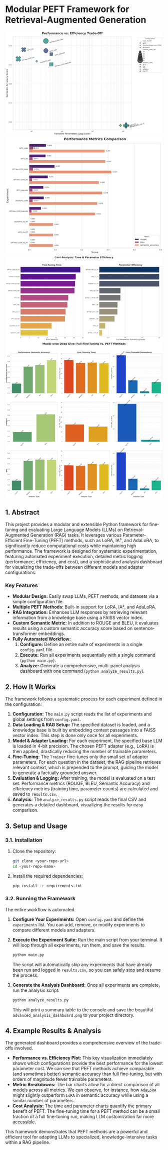 # Modular PEFT Framework for Retrieval-Augmented Generation

![Performance vs Efficiency](plot_1_performance_vs_efficiency.png)
![Performance Comparison](plot_2_performance_comparison.png)
![Computation Cost](plot_3_cost_comparison.png)
![Model-wise Comparison](plot_4_model_deep_dive.png)

## 1. Abstract

This project provides a modular and extensible Python framework for fine-tuning and evaluating Large Language Models (LLMs) on Retrieval-Augmented Generation (RAG) tasks. It leverages various Parameter-Efficient Fine-Tuning (PEFT) methods, such as LoRA, IA³, and AdaLoRA, to significantly reduce computational costs while maintaining high performance. The framework is designed for systematic experimentation, featuring automated experiment execution, detailed metric logging (performance, efficiency, and cost), and a sophisticated analysis dashboard for visualizing the trade-offs between different models and adapter configurations.

### Key Features
- **Modular Design:** Easily swap LLMs, PEFT methods, and datasets via a simple configuration file.
- **Multiple PEFT Methods:** Built-in support for LoRA, IA³, and AdaLoRA.
- **RAG Integration:** Enhances LLM responses by retrieving relevant information from a knowledge base using a FAISS vector index.
- **Custom Semantic Metric:** In addition to ROUGE and BLEU, it evaluates results using a custom semantic accuracy score based on sentence-transformer embeddings.
- **Fully Automated Workflow:**
    1.  **Configure:** Define an entire suite of experiments in a single `config.yaml` file.
    2.  **Execute:** Run all experiments sequentially with a single command (`python main.py`).
    3.  **Analyze:** Generate a comprehensive, multi-panel analysis dashboard with one command (`python analyze_results.py`).

## 2. How It Works

The framework follows a systematic process for each experiment defined in the configuration:

1.  **Configuration:** The `main.py` script reads the list of experiments and global settings from `config.yaml`.
2.  **Data Loading & RAG Setup:** The specified dataset is loaded, and a knowledge base is built by embedding context passages into a FAISS vector index. This step is done only once for all experiments.
3.  **Model & Adapter Loading:** For each experiment, the specified base LLM is loaded in 4-bit precision. The chosen PEFT adapter (e.g., LoRA) is then applied, drastically reducing the number of trainable parameters.
4.  **Fine-Tuning:** The `Trainer` fine-tunes only the small set of adapter parameters. For each question in the dataset, the RAG pipeline retrieves relevant context, which is prepended to the prompt, guiding the model to generate a factually grounded answer.
5.  **Evaluation & Logging:** After training, the model is evaluated on a test set. Performance metrics (ROUGE, BLEU, Semantic Accuracy) and efficiency metrics (training time, parameter counts) are calculated and saved to `results.csv`.
6.  **Analysis:** The `analyze_results.py` script reads the final CSV and generates a detailed dashboard, visualizing the results for easy comparison.

## 3. Setup and Usage

### 3.1. Installation

1.  Clone the repository:
    ```bash
    git clone <your-repo-url>
    cd <your-repo-name>
    ```
2.  Install the required dependencies:
    ```bash
    pip install -r requirements.txt
    ```

### 3.2. Running the Framework

The entire workflow is automated.

1.  **Configure Your Experiments:**
    Open `config.yaml` and define the `experiments` list. You can add, remove, or modify experiments to compare different models and adapters.

2.  **Execute the Experiment Suite:**
    Run the main script from your terminal. It will loop through all experiments, run them, and save the results.
    ```bash
    python main.py
    ```
    The script will automatically skip any experiments that have already been run and logged in `results.csv`, so you can safely stop and resume the process.

3.  **Generate the Analysis Dashboard:**
    Once all experiments are complete, run the analysis script:
    ```bash
    python analyze_results.py
    ```
    This will print a summary table to the console and save the beautiful `advanced_analysis_dashboard.png` to your project directory.

## 4. Example Results & Analysis

The generated dashboard provides a comprehensive overview of the trade-offs involved.

* **Performance vs. Efficiency Plot:** This key visualization immediately shows which configurations provide the best performance for the lowest parameter cost. We can see that PEFT methods achieve comparable (and sometimes better) semantic accuracy than full fine-tuning, but with orders of magnitude fewer trainable parameters.
* **Metric Breakdowns:** The bar charts allow for a direct comparison of all models across all metrics. We can observe, for instance, how `AdaLoRA` might slightly outperform `LoRA` in semantic accuracy while using a similar number of parameters.
* **Cost Analysis:** The time and parameter charts quantify the primary benefit of PEFT. The fine-tuning time for a PEFT method can be a small fraction of a full fine-tuning run, making LLM customization far more accessible.

This framework demonstrates that PEFT methods are a powerful and efficient tool for adapting LLMs to specialized, knowledge-intensive tasks within a RAG pipeline.
